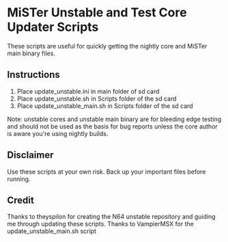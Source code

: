 # MiSTer Unstable and Test Core Updater Scripts
These scripts are useful for quickly getting the nightly core and MiSTer main binary files.

## Instructions
1) Place update_unstable.ini in main folder of sd card
2) Place update_unstable.sh in Scripts folder of the sd card
3) Place update_unstable_main.sh in Scripts folder of the sd card

Note: unstable cores and unstable main binary are for bleeding edge testing and should not be used as the basis for bug reports  unless the core author is aware you're using nightly builds.

## Disclaimer
Use these scripts at your own risk. Back up your important files before running.

## Credit
Thanks to theyspilon for creating the N64 unstable repository and guiding me through updating these scripts.
Thanks to VampierMSX for the update_unstable_main.sh script
